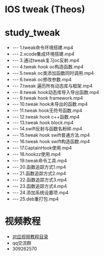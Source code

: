 # IOS tweak (Theos)
# study_tweak
* --- 1.tweak命令环境搭建.mp4
* --- 2.xcode集成环境搭建.mp4
* --- 3.通过tweak复习oc反射.mp4
* --- 4.tweak hook oc构造函数.mp4
* --- 5.tweak oc类添加函数同时调用.mp4
* --- 6.tweak oc修改参数.mp4
* --- 7.tweak 遍历所有动态库与框架.mp4
* --- 8.tweak hook动态库导入导出函数.mp4
* --- 9.tweak hook framework.mp4
* --- 10.tweak hook未导出的函数.mp4
* --- 11.tweak hook无符号函数.mp4
* --- 12.tweak hook c++函数.mp4
* --- 13.tweak hook block.mp4
* --- 14.swift反射与函数名粉碎.mp4
* --- 15.tweak hook swift普通方法.mp4
* --- 16.tweak hook swift构造函数.mp4
* --- 17.CaptainHook使用.mp4
* --- 18.hookzz使用.mp4
* --- 19.tweak命令工具.mp4
* --- 20.函数追踪方式1.mp4
* --- 21.函数追踪方式2.mp4
* --- 22.函数追踪方式3.mp4
* --- 23.函数追踪方式4.mp4
* --- 24.添加系统设置项.mp4
* --- 25.deb重打包.mp4
# 视频教程
* [对应视频教程目录](https://github.com/haidragon/haidragon_study)
* qq交流群 
* 309262570 
